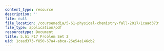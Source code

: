```yaml
---
content_type: resource
description: ''
file: null
file_location: /coursemedia/5-61-physical-chemistry-fall-2017/1caad373f85067a4abca26e54e146cb2_MIT5_61F17_pset2.pdf
file_type: application/pdf
resourcetype: Document
title: 5.61 F17 Problem Set 2
uid: 1caad373-f850-67a4-abca-26e54e146cb2
---
```

